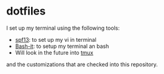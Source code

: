 # dotfiles

I set up my terminal using the following tools: 

- [spf13](http://vim.spf13.com/): to set up my vi in terminal
- [Bash-it](https://github.com/Bash-it/bash-it): to setup my terminal an bash
- Will look in the future into [tmux](https://robots.thoughtbot.com/a-tmux-crash-course)

and the customizations that are checked into this repository.
